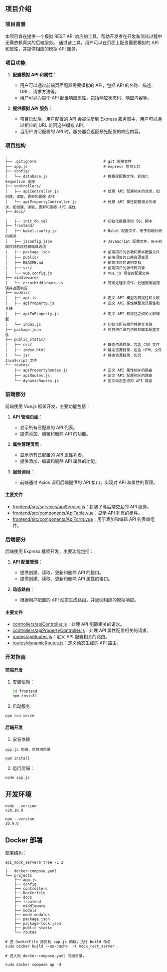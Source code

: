 ## 项目介绍

### 项目背景
本项目旨在提供一个模拟 REST API 响应的工具，帮助开发者在开发和测试过程中无需依赖真实的后端服务。
通过该工具，用户可以在页面上配置需要模拟的 API 和属性，并提供相应的模拟 API 服务。

### 项目功能
1. **配置模拟 API 和属性**：
   - 用户可以通过前端页面配置需要模拟的 API，包括 API 的名称、描述、URL、请求方法等。
   - 用户可以为每个 API 配置响应属性，包括响应状态码、响应内容等。

2. **提供模拟 API 服务**：
   - 项目启动后，用户配置的 API 会被注册到 Express 服务器中，用户可以通过相应的 URL 访问这些模拟 API。
   - 当用户访问配置的 API 时，服务器会返回预先配置的响应内容。

### 项目结构

```
.
├── .gitignore                              # git 忽略文件
├── app.js                                  # express 项目入口
├── config/
│   └── database.js                         # 数据库配置文件，初始化 Sequelize 连接
├── controllers/
│   ├── apiController.js                    # 处理 API 配置相关的请求，如创建、读取、更新和删除 API
│   └── apiPropertyController.js            # 处理 API 属性配置相关的请求，如创建、读取、更新和删除 API 属性
├── docs/

│   ├── init_db.sql                         # 初始化数据库的 SQL 脚本
├── frontend/
│   ├── babel.config.js                     # Babel 配置文件，用于前端代码的编译
│   ├── jsconfig.json                       # JavaScript 配置文件，用于前端项目的路径和编译选项
│   ├── package.json                        # 前端项目的依赖和脚本配置文件
│   ├── public/                             # 前端项目的公共资源目录
│   ├── README.md                           # 前端项目的说明文档
│   ├── src/                                # 前端项目的源代码目录
│   └── vue.config.js                       # Vue.js 项目的配置文件
├── middleware/
│   └── errorMiddleware.js                  # 错误处理中间件，处理服务器错误并返回响应
├── models/
│   ├── api.js                              # 定义 API 模型及其属性和关联
│   ├── apiProperty.js                      # 定义 API 属性模型及其属性和关联
│   ├── apiToProperty.js                    # 定义 API 和属性之间的关联模型
│   └── index.js                            # 初始化所有模型并建立关联
├── package.json                            # 项目根目录的依赖和脚本配置文件
├── public_static/
│   ├── css/                                # 静态资源目录，包含 CSS 文件
│   ├── index.html                          # 静态资源目录，包含 HTML 文件
│   └── js/                                 # 静态资源目录，包含 JavaScript 文件
└── routes/
    ├── apiPropertyRoutes.js                # 定义 API 属性相关的路由
    ├── apiRoutes.js                        # 定义 API 配置相关的路由
    └── dynamicRoutes.js                    # 定义动态生成的 API 路由
```

### 前端部分
前端使用 Vue.js 框架开发，主要功能包括：
1. **API 管理页面**：
   - 显示所有已配置的 API 列表。
   - 提供添加、编辑和删除 API 的功能。

2. **属性管理页面**：
   - 显示所有已配置的 API 属性列表。
   - 提供添加、编辑和删除 API 属性的功能。

3. **服务调用**：
   - 前端通过 Axios 调用后端提供的 API 接口，实现对 API 和属性的管理。

#### 主要文件
- [frontend/src/services/apiService.js](frontend/src/services/apiService.js)：封装了与后端交互的 API 服务。
- [frontend/src/components/ApiTable.vue](frontend/src/components/ApiTable.vue)：显示 API 列表的组件。
- [frontend/src/components/ApiForm.vue](frontend/src/components/ApiForm.vue)：用于添加和编辑 API 的表单组件。

### 后端部分
后端使用 Express 框架开发，主要功能包括：
1. **API 配置管理**：
   - 提供创建、读取、更新和删除 API 的接口。
   - 提供创建、读取、更新和删除 API 属性的接口。

2. **动态路由**：
   - 根据用户配置的 API 动态生成路由，并返回相应的模拟响应。

#### 主要文件
- [controllers/apiController.js](controllers/apiController.js)：处理 API 配置相关的请求。
- [controllers/apiPropertyController.js](controllers/apiPropertyController.js)：处理 API 属性配置相关的请求。
- [routes/apiRoutes.js](routes/apiRoutes.js)：定义 API 配置相关的路由。
- [routes/dynamicRoutes.js](routes/dynamicRoutes.js)：定义动态生成的 API 路由。


### 开发指南

#### 前端开发
1. 安装依赖：
   ```sh
   cd frontend
   npm install
   ```

2. 启动服务

```
npm run serve
```

#### 后端开发

1. 安装依赖
```
app.js 同级，项目根目录

npm install
```

2. 运行后端：

```
node app.js
```

## 开发环境

```
node --version
v20.18.0

npm --version
10.9.0
```

## Docker 部署

部署结构：

```
api_mock_server$ tree -L 2
.
├── docker-compose.yaml
└── projects
    ├── app.js
    ├── config
    ├── controllers
    ├── Dockerfile
    ├── docs
    ├── frontend
    ├── middleware
    ├── models
    ├── node_modules
    ├── package.json
    ├── package-lock.json
    ├── public_static
    └── routes
```

```
# 把 DockerFile 拷贝到 app.js 同级，执行 build 命令
sudo docker build --no-cache  -t mock_rest_server .

# 进入到 docker-compose.yaml 同级目录。

sudo docker compose up -d
```